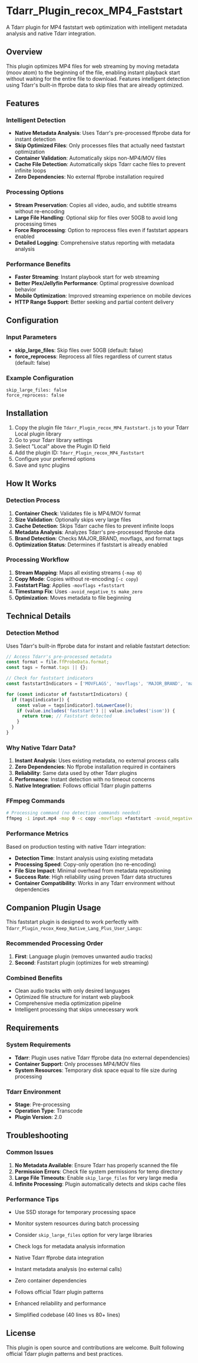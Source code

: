 # Tdarr_Plugin_recox_MP4_Faststart

A Tdarr plugin for MP4 faststart web optimization with intelligent metadata analysis and native Tdarr integration.

## Overview

This plugin optimizes MP4 files for web streaming by moving metadata (moov atom) to the beginning of the file, enabling instant playback start without waiting for the entire file to download. Features intelligent detection using Tdarr's built-in ffprobe data to skip files that are already optimized.

## Features

### Intelligent Detection
- **Native Metadata Analysis**: Uses Tdarr's pre-processed ffprobe data for instant detection
- **Skip Optimized Files**: Only processes files that actually need faststart optimization
- **Container Validation**: Automatically skips non-MP4/MOV files
- **Cache File Detection**: Automatically skips Tdarr cache files to prevent infinite loops
- **Zero Dependencies**: No external ffprobe installation required

### Processing Options
- **Stream Preservation**: Copies all video, audio, and subtitle streams without re-encoding
- **Large File Handling**: Optional skip for files over 50GB to avoid long processing times  
- **Force Reprocessing**: Option to reprocess files even if faststart appears enabled
- **Detailed Logging**: Comprehensive status reporting with metadata analysis

### Performance Benefits
- **Faster Streaming**: Instant playbook start for web streaming
- **Better Plex/Jellyfin Performance**: Optimal progressive download behavior
- **Mobile Optimization**: Improved streaming experience on mobile devices
- **HTTP Range Support**: Better seeking and partial content delivery

## Configuration

### Input Parameters
- **skip_large_files**: Skip files over 50GB (default: false)
- **force_reprocess**: Reprocess all files regardless of current status (default: false)

### Example Configuration
```
skip_large_files: false
force_reprocess: false
```

## Installation

1. Copy the plugin file `Tdarr_Plugin_recox_MP4_Faststart.js` to your Tdarr Local plugin library
2. Go to your Tdarr library settings  
3. Select "Local" above the Plugin ID field
4. Add the plugin ID: `Tdarr_Plugin_recox_MP4_Faststart`
5. Configure your preferred options
6. Save and sync plugins

## How It Works

### Detection Process
1. **Container Check**: Validates file is MP4/MOV format
2. **Size Validation**: Optionally skips very large files
3. **Cache Detection**: Skips Tdarr cache files to prevent infinite loops
4. **Metadata Analysis**: Analyzes Tdarr's pre-processed ffprobe data
5. **Brand Detection**: Checks MAJOR_BRAND, movflags, and format tags
6. **Optimization Status**: Determines if faststart is already enabled

### Processing Workflow
1. **Stream Mapping**: Maps all existing streams (`-map 0`)
2. **Copy Mode**: Copies without re-encoding (`-c copy`)  
3. **Faststart Flag**: Applies `-movflags +faststart`
4. **Timestamp Fix**: Uses `-avoid_negative_ts make_zero`
5. **Optimization**: Moves metadata to file beginning

## Technical Details

### Detection Method
Uses Tdarr's built-in ffprobe data for instant and reliable faststart detection:

```javascript
// Access Tdarr's pre-processed metadata
const format = file.ffProbeData.format;
const tags = format.tags || {};

// Check for faststart indicators
const faststartIndicators = ['MOVFLAGS', 'movflags', 'MAJOR_BRAND', 'major_brand'];

for (const indicator of faststartIndicators) {
  if (tags[indicator]) {
    const value = tags[indicator].toLowerCase();
    if (value.includes('faststart') || value.includes('isom')) {
      return true; // Faststart detected
    }
  }
}
```

### Why Native Tdarr Data?
1. **Instant Analysis**: Uses existing metadata, no external process calls
2. **Zero Dependencies**: No ffprobe installation required in containers
3. **Reliability**: Same data used by other Tdarr plugins
4. **Performance**: Instant detection with no timeout concerns
5. **Native Integration**: Follows official Tdarr plugin patterns

### FFmpeg Commands
```bash
# Processing command (no detection commands needed)
ffmpeg -i input.mp4 -map 0 -c copy -movflags +faststart -avoid_negative_ts make_zero output.mp4
```

### Performance Metrics
Based on production testing with native Tdarr integration:
- **Detection Time**: Instant analysis using existing metadata
- **Processing Speed**: Copy-only operation (no re-encoding)
- **File Size Impact**: Minimal overhead from metadata repositioning
- **Success Rate**: High reliability using proven Tdarr data structures
- **Container Compatibility**: Works in any Tdarr environment without dependencies

## Companion Plugin Usage

This faststart plugin is designed to work perfectly with `Tdarr_Plugin_recox_Keep_Native_Lang_Plus_User_Langs`:

### Recommended Processing Order
1. **First**: Language plugin (removes unwanted audio tracks)
2. **Second**: Faststart plugin (optimizes for web streaming)

### Combined Benefits
- Clean audio tracks with only desired languages
- Optimized file structure for instant web playbook
- Comprehensive media optimization pipeline
- Intelligent processing that skips unnecessary work

## Requirements

### System Requirements
- **Tdarr**: Plugin uses native Tdarr ffprobe data (no external dependencies)
- **Container Support**: Only processes MP4/MOV files
- **System Resources**: Temporary disk space equal to file size during processing

### Tdarr Environment
- **Stage**: Pre-processing
- **Operation Type**: Transcode
- **Plugin Version**: 2.0

## Troubleshooting

### Common Issues
1. **No Metadata Available**: Ensure Tdarr has properly scanned the file
2. **Permission Errors**: Check file system permissions for temp directory
3. **Large File Timeouts**: Enable `skip_large_files` for very large media
4. **Infinite Processing**: Plugin automatically detects and skips cache files

### Performance Tips
- Use SSD storage for temporary processing space
- Monitor system resources during batch processing
- Consider `skip_large_files` option for very large libraries
- Check logs for metadata analysis information


- Native Tdarr ffprobe data integration
- Instant metadata analysis (no external calls)
- Zero container dependencies
- Follows official Tdarr plugin patterns
- Enhanced reliability and performance
- Simplified codebase (40 lines vs 80+ lines)

## License

This plugin is open source and contributions are welcome. Built following official Tdarr plugin patterns and best practices.
